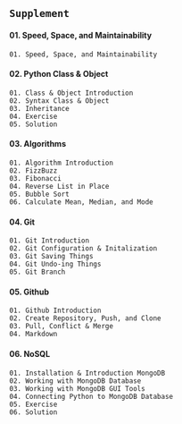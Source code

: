## `Supplement`

#### 01. Speed, Space, and Maintainability
    01. Speed, Space, and Maintainability

#### 02. Python Class & Object
    01. Class & Object Introduction
    02. Syntax Class & Object
    03. Inheritance
    04. Exercise
    05. Solution

#### 03. Algorithms
    01. Algorithm Introduction
    02. FizzBuzz
    03. Fibonacci
    04. Reverse List in Place
    05. Bubble Sort
    06. Calculate Mean, Median, and Mode

#### 04. Git
    01. Git Introduction
    02. Git Configuration & Initalization
    03. Git Saving Things
    04. Git Undo-ing Things
    05. Git Branch

#### 05. Github
    01. Github Introduction
    02. Create Repository, Push, and Clone
    03. Pull, Conflict & Merge
    04. Markdown

#### 06. NoSQL
    01. Installation & Introduction MongoDB
    02. Working with MongoDB Database
    03. Working with MongoDB GUI Tools
    04. Connecting Python to MongoDB Database
    05. Exercise
    06. Solution
